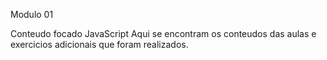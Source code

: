Modulo 01

Conteudo focado JavaScript
Aqui se encontram os conteudos das aulas e exercicios adicionais que foram realizados.
